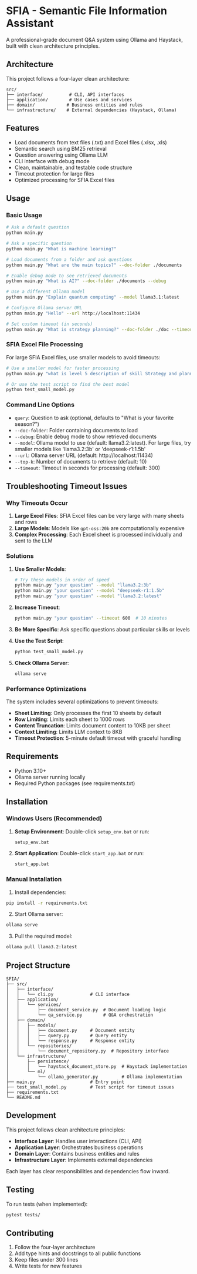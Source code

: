 # SFIA - Semantic File Information Assistant

A professional-grade document Q&A system using Ollama and Haystack, built with clean architecture principles.

## Architecture

This project follows a four-layer clean architecture:

```
src/
├── interface/          # CLI, API interfaces
├── application/        # Use cases and services
├── domain/            # Business entities and rules
└── infrastructure/    # External dependencies (Haystack, Ollama)
```

## Features

- Load documents from text files (.txt) and Excel files (.xlsx, .xls)
- Semantic search using BM25 retrieval
- Question answering using Ollama LLM
- CLI interface with debug mode
- Clean, maintainable, and testable code structure
- Timeout protection for large files
- Optimized processing for SFIA Excel files

## Usage

### Basic Usage

```bash
# Ask a default question
python main.py

# Ask a specific question
python main.py "What is machine learning?"

# Load documents from a folder and ask questions
python main.py "What are the main topics?" --doc-folder ./documents

# Enable debug mode to see retrieved documents
python main.py "What is AI?" --doc-folder ./documents --debug

# Use a different Ollama model
python main.py "Explain quantum computing" --model llama3.1:latest

# Configure Ollama server URL
python main.py "Hello" --url http://localhost:11434

# Set custom timeout (in seconds)
python main.py "What is strategy planning?" --doc-folder ./doc --timeout 600
```

### SFIA Excel File Processing

For large SFIA Excel files, use smaller models to avoid timeouts:

```bash
# Use a smaller model for faster processing
python main.py "what is level 5 description of skill Strategy and planning" --doc-folder "./doc" --model "llama3.2:3b"

# Or use the test script to find the best model
python test_small_model.py
```

### Command Line Options

- `query`: Question to ask (optional, defaults to "What is your favorite season?")
- `--doc-folder`: Folder containing documents to load
- `--debug`: Enable debug mode to show retrieved documents
- `--model`: Ollama model to use (default: llama3.2:latest). For large files, try smaller models like 'llama3.2:3b' or 'deepseek-r1:1.5b'
- `--url`: Ollama server URL (default: http://localhost:11434)
- `--top-k`: Number of documents to retrieve (default: 10)
- `--timeout`: Timeout in seconds for processing (default: 300)

## Troubleshooting Timeout Issues

### Why Timeouts Occur

1. **Large Excel Files**: SFIA Excel files can be very large with many sheets and rows
2. **Large Models**: Models like `gpt-oss:20b` are computationally expensive
3. **Complex Processing**: Each Excel sheet is processed individually and sent to the LLM

### Solutions

1. **Use Smaller Models**:
   ```bash
   # Try these models in order of speed
   python main.py "your question" --model "llama3.2:3b"
   python main.py "your question" --model "deepseek-r1:1.5b"
   python main.py "your question" --model "llama3.2:latest"
   ```

2. **Increase Timeout**:
   ```bash
   python main.py "your question" --timeout 600  # 10 minutes
   ```

3. **Be More Specific**: Ask specific questions about particular skills or levels

4. **Use the Test Script**:
   ```bash
   python test_small_model.py
   ```

5. **Check Ollama Server**:
   ```bash
   ollama serve
   ```

### Performance Optimizations

The system includes several optimizations to prevent timeouts:

- **Sheet Limiting**: Only processes the first 10 sheets by default
- **Row Limiting**: Limits each sheet to 1000 rows
- **Content Truncation**: Limits document content to 10KB per sheet
- **Context Limiting**: Limits LLM context to 8KB
- **Timeout Protection**: 5-minute default timeout with graceful handling

## Requirements

- Python 3.10+
- Ollama server running locally
- Required Python packages (see requirements.txt)

## Installation

### Windows Users (Recommended)
1. **Setup Environment**: Double-click `setup_env.bat` or run:
   ```cmd
   setup_env.bat
   ```

2. **Start Application**: Double-click `start_app.bat` or run:
   ```cmd
   start_app.bat
   ```

### Manual Installation
1. Install dependencies:
```bash
pip install -r requirements.txt
```

2. Start Ollama server:
```bash
ollama serve
```

3. Pull the required model:
```bash
ollama pull llama3.2:latest
```

## Project Structure

```
SFIA/
├── src/
│   ├── interface/
│   │   └── cli.py              # CLI interface
│   ├── application/
│   │   └── services/
│   │       ├── document_service.py  # Document loading logic
│   │       └── qa_service.py        # Q&A orchestration
│   ├── domain/
│   │   ├── models/
│   │   │   ├── document.py     # Document entity
│   │   │   ├── query.py        # Query entity
│   │   │   └── response.py     # Response entity
│   │   └── repositories/
│   │       └── document_repository.py  # Repository interface
│   └── infrastructure/
│       ├── persistence/
│       │   └── haystack_document_store.py  # Haystack implementation
│       └── ml/
│           └── ollama_generator.py         # Ollama implementation
├── main.py                     # Entry point
├── test_small_model.py         # Test script for timeout issues
├── requirements.txt
└── README.md
```

## Development

This project follows clean architecture principles:

- **Interface Layer**: Handles user interactions (CLI, API)
- **Application Layer**: Orchestrates business operations
- **Domain Layer**: Contains business entities and rules
- **Infrastructure Layer**: Implements external dependencies

Each layer has clear responsibilities and dependencies flow inward.

## Testing

To run tests (when implemented):
```bash
pytest tests/
```

## Contributing

1. Follow the four-layer architecture
2. Add type hints and docstrings to all public functions
3. Keep files under 300 lines
4. Write tests for new features 